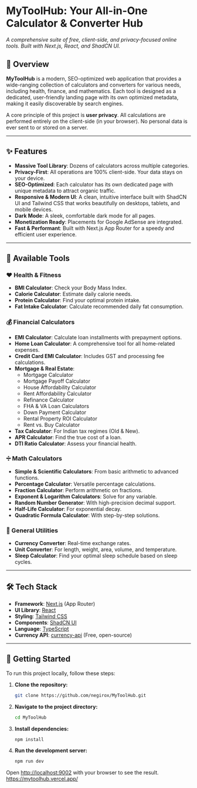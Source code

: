 
# MyToolHub: Your All-in-One Calculator & Converter Hub

_A comprehensive suite of free, client-side, and privacy-focused online tools. Built with Next.js, React, and ShadCN UI._

## 📌 Overview

**MyToolHub** is a modern, SEO-optimized web application that provides a wide-ranging collection of calculators and converters for various needs, including health, finance, and mathematics. Each tool is designed as a dedicated, user-friendly landing page with its own optimized metadata, making it easily discoverable by search engines.

A core principle of this project is **user privacy**. All calculations are performed entirely on the client-side (in your browser). No personal data is ever sent to or stored on a server.

---

## ✨ Features

- **Massive Tool Library**: Dozens of calculators across multiple categories.
- **Privacy-First**: All operations are 100% client-side. Your data stays on your device.
- **SEO-Optimized**: Each calculator has its own dedicated page with unique metadata to attract organic traffic.
- **Responsive & Modern UI**: A clean, intuitive interface built with ShadCN UI and Tailwind CSS that works beautifully on desktops, tablets, and mobile devices.
- **Dark Mode**: A sleek, comfortable dark mode for all pages.
- **Monetization Ready**: Placements for Google AdSense are integrated.
- **Fast & Performant**: Built with Next.js App Router for a speedy and efficient user experience.

---

## 🧰 Available Tools

### ❤️ Health & Fitness
- **BMI Calculator**: Check your Body Mass Index.
- **Calorie Calculator**: Estimate daily calorie needs.
- **Protein Calculator**: Find your optimal protein intake.
- **Fat Intake Calculator**: Calculate recommended daily fat consumption.

### 💰 Financial Calculators
- **EMI Calculator**: Calculate loan installments with prepayment options.
- **Home Loan Calculator**: A comprehensive tool for all home-related expenses.
- **Credit Card EMI Calculator**: Includes GST and processing fee calculations.
- **Mortgage & Real Estate**:
    - Mortgage Calculator
    - Mortgage Payoff Calculator
    - House Affordability Calculator
    - Rent Affordability Calculator
    - Refinance Calculator
    - FHA & VA Loan Calculators
    - Down Payment Calculator
    - Rental Property ROI Calculator
    - Rent vs. Buy Calculator
- **Tax Calculator**: For Indian tax regimes (Old & New).
- **APR Calculator**: Find the true cost of a loan.
- **DTI Ratio Calculator**: Assess your financial health.

### ➗ Math Calculators
- **Simple & Scientific Calculators**: From basic arithmetic to advanced functions.
- **Percentage Calculator**: Versatile percentage calculations.
- **Fraction Calculator**: Perform arithmetic on fractions.
- **Exponent & Logarithm Calculators**: Solve for any variable.
- **Random Number Generator**: With high-precision decimal support.
- **Half-Life Calculator**: For exponential decay.
- **Quadratic Formula Calculator**: With step-by-step solutions.

### 🔧 General Utilities
- **Currency Converter**: Real-time exchange rates.
- **Unit Converter**: For length, weight, area, volume, and temperature.
- **Sleep Calculator**: Find your optimal sleep schedule based on sleep cycles.

---

## 🛠 Tech Stack

- **Framework**: [Next.js](https://nextjs.org/) (App Router)
- **UI Library**: [React](https://react.dev/)
- **Styling**: [Tailwind CSS](https://tailwindcss.com/)
- **Components**: [ShadCN UI](https://ui.shadcn.com/)
- **Language**: [TypeScript](https://www.typescriptlang.org/)
- **Currency API**: [currency-api](https://github.com/fawazahmed0/currency-api) (Free, open-source)

---

## 🚀 Getting Started

To run this project locally, follow these steps:

1.  **Clone the repository:**
    ```bash
    git clone https://github.com/negirox/MyToolHub.git
    ```
2.  **Navigate to the project directory:**
    ```bash
    cd MyToolHub
    ```
3.  **Install dependencies:**
    ```bash
    npm install
    ```
4.  **Run the development server:**
    ```bash
    npm run dev
    ```

Open [http://localhost:9002](http://localhost:9002) with your browser to see the result.
https://mytoolhub.vercel.app/
